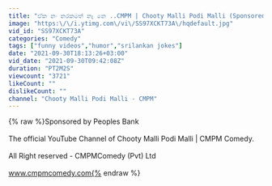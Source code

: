 ```yaml
---
title: "ඒක නං නරකමත් නෑ නෙ ..CMPM | Chooty Malli Podi Malli (Sponsored)"
image: "https:\/\/i.ytimg.com\/vi\/SS97XCKT73A\/hqdefault.jpg"
vid_id: "SS97XCKT73A"
categories: "Comedy"
tags: ["funny videos","humor","srilankan jokes"]
date: "2021-09-30T18:13:26+03:00"
vid_date: "2021-09-30T09:42:08Z"
duration: "PT2M2S"
viewcount: "3721"
likeCount: ""
dislikeCount: ""
channel: "Chooty Malli Podi Malli - CMPM"
---
```

{% raw %}Sponsored by Peoples Bank<br /><br />The official YouTube Channel of Chooty Malli Podi Malli | CMPM Comedy.<br /><br />All Right reserved - CMPMComedy (Pvt) Ltd<br /><br />www.cmpmcomedy.com{% endraw %}
